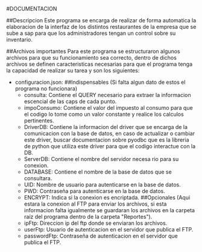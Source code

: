 #DOCUMENTACION

##Descripcion
Este programa se encarga de realizar de forma automatica la elaboracion de la interfaz de los distintos restaurantes de la empresa que se sube a sap para que los administradores tengan un control sobre su inventario.

##Archivos importantes
    Para este programa se estructuraron algunos archivos para que su funcionamiento sea correcto, dentro de dichos archivos se definen caracteristicas necesarias para que el programa tenga la capacidad de realizar su tarea y son los siguientes:

- configuracion.json:
    ##Indispensables (Si falta algun dato de estos el programa no funcionara)
    - consulta: Contiene el QUERY necesario para extraer la informacion escencial de las caps de cada punto.
    - impoConsumo: Contiene el valor del impuesto al consumo para que el codigo lo tome como un valor constante y realice los calculos      pertinentes.
    - DriverDB: Contiene la informacion del driver que se encarga de la comunicacion con la base de datos, en caso de actualizar o cambiar este driver, buscar documentacion sobre pyodbc que es la libreria de python que utiliza este driver para que el codigo interactue con la DB.
    - ServerDB: Contiene el nombre del servidor necesa
    rio para su conexion.
    - DATABASE: Contiene el nombre de la base de datos que se consultara.
    - UID: Nombre de usuario para autenticarse en la base de datos.
    - PWD: Contraseña para autenticarse en la base de datos.
    - ENCRYPT: Indica si la conexion es encriptada.
    ##Opcionales (Aqui estara la conexion al FTP para enviar los archivos, si esta informacion falta igualmente se guardaran los archivos en la carpeta raiz del programa dentro de la carpeta "Reportes").
    - ipFtp: Direccion ip del ftp donde se enviaran los archivos.
    - userFtp: Usuario de autenticacion en el servidor que publica el FTP.
    - passwordFtp: Contraseña de autenticacion en el servidor que publica el FTP.
